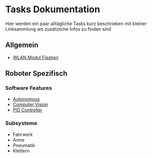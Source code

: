 # Tasks Dokumentation
Hier werden ein paar alltägliche Tasks kurz beschrieben mit kleiner Linksammlung wo zusätzliche Infos zu finden sind
## Allgemein
- [WLAN Modul Flashen](tasks/WLANModulKonfigurieren.md)
## Roboter Spezifisch
### Software Features
- [Autonomous](tasks/Autonomous.md)
- [Computer Vision](tasks/Computer-Vision.md)
- [PID Controller](tasks/PIDTuning.md)
### Subsysteme
- Fahrwerk
- Arme
- Pneumatik
- Klettern
